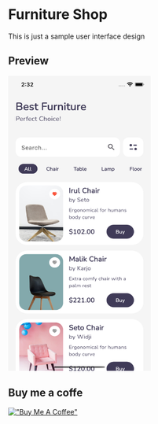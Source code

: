 # Furniture Shop

This is just a sample user interface design

## Preview
<img src="/assets/screenshots/Simulator%20Screen%20Shot%20-%20iPhone%2014%20-%202023-09-03%20at%2014.32.08.png" width="290" height="600"/>

## Buy me a coffe
[!["Buy Me A Coffee"](https://www.buymeacoffee.com/assets/img/custom_images/orange_img.png)](https://saweria.co/khoirurrosy)



